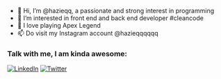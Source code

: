 - 👋 Hi, I’m @hazieqq, a passionate and strong interest in programming
- 👀 I’m interested in front end and back end developer #cleancode
- 🌱 I love playing Apex Legend 
- 📫 Do visit my Instagram account @hazieqqqqqq

### Talk with me, I am kinda awesome:
[<img alt="LinkedIn" src="https://img.shields.io/badge/linkedin%20-%230077B5.svg?&style=for-the-badge&logo=linkedin&logoColor=white"/>][linkedin]
[<img alt="Twitter" src="https://img.shields.io/badge/twitter%20-%231DA1F2.svg?&style=for-the-badge&logo=Twitter&logoColor=white"/>][twitter]

[linkedin]: https://www.linkedin.com/in/muhammad-h-687878bb/
[twitter]: https://twitter.com/hazieq_muhammad


